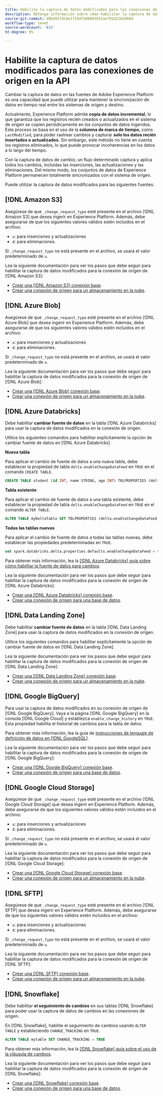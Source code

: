 ```yaml
---
title: Habilite la captura de datos modificados para las conexiones de origen en la API
description: Obtenga información sobre cómo habilitar la captura de datos de cambios para conexiones de origen en la API
source-git-commit: d8b4557424e1f29dfdd8893932aef914226dd60d
workflow-type: tm+mt
source-wordcount: '815'
ht-degree: 0%

---
```


# Habilite la captura de datos modificados para las conexiones de origen en la API

Cambiar la captura de datos en las fuentes de Adobe Experience Platform es una capacidad que puede utilizar para mantener la sincronización de datos en tiempo real entre los sistemas de origen y destino.

Actualmente, Experience Platform admite **copia de datos incremental**, lo que garantiza que los registros recién creados o actualizados en el sistema de origen se copien periódicamente en los conjuntos de datos ingeridos. Este proceso se basa en el uso de la **columna de marca de tiempo**, como `LastModified`, para poder rastrear cambios y capturar **solo los datos recién insertados o actualizados**. Sin embargo, este método no tiene en cuenta los registros eliminados, lo que puede provocar incoherencias en los datos a lo largo del tiempo.

Con la captura de datos de cambio, un flujo determinado captura y aplica todos los cambios, incluidas las inserciones, las actualizaciones y las eliminaciones. Del mismo modo, los conjuntos de datos de Experience Platform permanecen totalmente sincronizados con el sistema de origen.

Puede utilizar la captura de datos modificados para las siguientes fuentes:

## [!DNL Amazon S3]

Asegúrese de que `_change_request_type` esté presente en el archivo [!DNL Amazon S3] que desea ingerir en Experience Platform. Además, debe asegurarse de que los siguientes valores válidos estén incluidos en el archivo:

* `u`: para inserciones y actualizaciones
* `d`: para eliminaciones.

Si `_change_request_type` no está presente en el archivo, se usará el valor predeterminado de `u`.

Lea la siguiente documentación para ver los pasos que debe seguir para habilitar la captura de datos modificados para la conexión de origen de [!DNL Amazon S3]:

* [Crear una [!DNL Amazon S3] conexión base](../api/create/cloud-storage/s3.md).
* [Crear una conexión de origen para un almacenamiento en la nube](../api/collect/cloud-storage.md#create-a-source-connection).

## [!DNL Azure Blob]

Asegúrese de que `_change_request_type` esté presente en el archivo [!DNL Azure Blob] que desea ingerir en Experience Platform. Además, debe asegurarse de que los siguientes valores válidos estén incluidos en el archivo:

* `u`: para inserciones y actualizaciones
* `d`: para eliminaciones.

Si `_change_request_type` no está presente en el archivo, se usará el valor predeterminado de `u`.

Lea la siguiente documentación para ver los pasos que debe seguir para habilitar la captura de datos modificados para la conexión de origen de [!DNL Azure Blob]:

* [Crear una [!DNL Azure Blob] conexión base](../api/create/cloud-storage/blob.md).
* [Crear una conexión de origen para un almacenamiento en la nube](../api/collect/cloud-storage.md#create-a-source-connection).

## [!DNL Azure Databricks]

Debe habilitar **cambiar fuente de datos** en la tabla [!DNL Azure Databricks] para usar la captura de datos modificados en la conexión de origen.

Utilice los siguientes comandos para habilitar explícitamente la opción de cambiar fuente de datos en [!DNL Azure Databricks]

**Nueva tabla**

Para aplicar el cambio de fuente de datos a una nueva tabla, debe establecer la propiedad de tabla `delta.enableChangeDataFeed` en `TRUE` en el comando `CREATE TABLE`.

```sql
CREATE TABLE student (id INT, name STRING, age INT) TBLPROPERTIES (delta.enableChangeDataFeed = true)
```

**Tabla existente**

Para aplicar el cambio de fuente de datos a una tabla existente, debe establecer la propiedad de tabla `delta.enableChangeDataFeed` en `TRUE` en el comando `ALTER TABLE`.

```sql
ALTER TABLE myDeltaTable SET TBLPROPERTIES (delta.enableChangeDataFeed = true)
```

**Todas las tablas nuevas**

Para aplicar el cambio de fuente de datos a todas las tablas nuevas, debe establecer las propiedades predeterminadas en `TRUE`.

```sql
set spark.databricks.delta.properties.defaults.enableChangeDataFeed = true;
```

Para obtener más información, lea la [[!DNL Azure Databricks] guía sobre cómo habilitar la fuente de datos para cambios](https://docs.databricks.com/aws/en/delta/delta-change-data-feed#enable-change-data-feed).

Lea la siguiente documentación para ver los pasos que debe seguir para habilitar la captura de datos modificados para la conexión de origen de [!DNL Azure Databricks]:

* [Crear una [!DNL Azure Databricks] conexión base](../api/create/databases/databricks.md).
* [Crear una conexión de origen para una base de datos](../api/collect/database-nosql.md#create-a-source-connection).

## [!DNL Data Landing Zone]

Debe habilitar **cambiar fuente de datos** en la tabla [!DNL Data Landing Zone] para usar la captura de datos modificados en la conexión de origen.

Utilice los siguientes comandos para habilitar explícitamente la opción de cambiar fuente de datos en [!DNL Data Landing Zone].

Lea la siguiente documentación para ver los pasos que debe seguir para habilitar la captura de datos modificados para la conexión de origen de [!DNL Data Landing Zone]:

* [Crear una [!DNL Data Landing Zone] conexión base](../api/create/cloud-storage/data-landing-zone.md).
* [Crear una conexión de origen para un almacenamiento en la nube](../api/collect/cloud-storage.md#create-a-source-connection).

## [!DNL Google BigQuery]

Para usar la captura de datos modificados en su conexión de origen de [!DNL Google BigQuery]. Vaya a la página [!DNL Google BigQuery] en la consola [!DNL Google Cloud] y establezca `enable_change_history` en `TRUE`. Esta propiedad habilita el historial de cambios para la tabla de datos.

Para obtener más información, lea la guía de [instrucciones de lenguaje de definición de datos en [!DNL GoogleSQL]](https://cloud.google.com/bigquery/docs/reference/standard-sql/data-definition-language#table_option_list).

Lea la siguiente documentación para ver los pasos que debe seguir para habilitar la captura de datos modificados para la conexión de origen de [!DNL Google BigQuery]:

* [Crear una [!DNL Google BigQuery] conexión base](../api/create/databases/bigquery.md).
* [Crear una conexión de origen para una base de datos](../api/collect/database-nosql.md#create-a-source-connection).

## [!DNL Google Cloud Storage]

Asegúrese de que `_change_request_type` esté presente en el archivo [!DNL Google Cloud Storage] que desea ingerir en Experience Platform. Además, debe asegurarse de que los siguientes valores válidos estén incluidos en el archivo:

* `u`: para inserciones y actualizaciones
* `d`: para eliminaciones.

Si `_change_request_type` no está presente en el archivo, se usará el valor predeterminado de `u`.

Lea la siguiente documentación para ver los pasos que debe seguir para habilitar la captura de datos modificados para la conexión de origen de [!DNL Google Cloud Storage]:

* [Crear una [!DNL Google Cloud Storage] conexión base](../api/create/cloud-storage/google.md).
* [Crear una conexión de origen para un almacenamiento en la nube](../api/collect/cloud-storage.md#create-a-source-connection).


## [!DNL SFTP]

Asegúrese de que `_change_request_type` esté presente en el archivo [!DNL SFTP] que desea ingerir en Experience Platform. Además, debe asegurarse de que los siguientes valores válidos estén incluidos en el archivo:

* `u`: para inserciones y actualizaciones
* `d`: para eliminaciones.

Si `_change_request_type` no está presente en el archivo, se usará el valor predeterminado de `u`.

Lea la siguiente documentación para ver los pasos que debe seguir para habilitar la captura de datos modificados para la conexión de origen de [!DNL SFTP]:

* [Crear una [!DNL SFTP] conexión base](../api/create/cloud-storage/sftp.md).
* [Crear una conexión de origen para un almacenamiento en la nube](../api/collect/cloud-storage.md#create-a-source-connection).


## [!DNL Snowflake]

Debe habilitar **el seguimiento de cambios** en sus tablas [!DNL Snowflake] para poder usar la captura de datos de cambios en las conexiones de origen.

En [!DNL Snowflake], habilite el seguimiento de cambios usando `ALTER TABLE` y estableciendo `CHANGE_TRACKING` en `TRUE`.

```sql
ALTER TABLE mytable SET CHANGE_TRACKING = TRUE
```

Para obtener más información, lea la [[!DNL Snowflake] guía sobre el uso de la cláusula de cambios](https://docs.snowflake.com/en/sql-reference/constructs/changes#usage-notes).

Lea la siguiente documentación para ver los pasos que debe seguir para habilitar la captura de datos modificados para la conexión de origen de [!DNL Snowflake]:

* [Crear una [!DNL Snowflake] conexión base](../api/create/databases/snowflake.md).
* [Crear una conexión de origen para una base de datos](../api/collect/database-nosql.md#create-a-source-connection).

